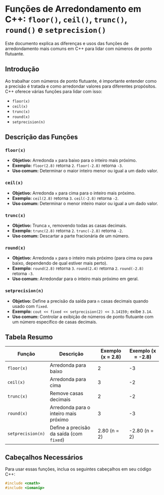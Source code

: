 # Funções de Arredondamento em C++: `floor()`, `ceil()`, `trunc()`, `round()` e `setprecision()`

Este documento explica as diferenças e usos das funções de arredondamento mais comuns em C++ para lidar com números de ponto flutuante.

## Introdução

Ao trabalhar com números de ponto flutuante, é importante entender como a precisão é tratada e como arredondar valores para diferentes propósitos. C++ oferece várias funções para lidar com isso:

* `floor(x)`
* `ceil(x)`
* `trunc(x)`
* `round(x)`
* `setprecision(n)`

## Descrição das Funções

### `floor(x)`

* **Objetivo:** Arredonda `x` para baixo para o inteiro mais próximo.
* **Exemplo:** `floor(2.8)` retorna `2`. `floor(-2.8)` retorna `-3`.
* **Uso comum:** Determinar o maior inteiro menor ou igual a um dado valor.

### `ceil(x)`

* **Objetivo:** Arredonda `x` para cima para o inteiro mais próximo.
* **Exemplo:** `ceil(2.8)` retorna `3`. `ceil(-2.8)` retorna `-2`.
* **Uso comum:** Determinar o menor inteiro maior ou igual a um dado valor.

### `trunc(x)`

* **Objetivo:** Trunca `x`, removendo todas as casas decimais.
* **Exemplo:** `trunc(2.8)` retorna `2`. `trunc(-2.8)` retorna `-2`.
* **Uso comum:** Descartar a parte fracionária de um número.

### `round(x)`

* **Objetivo:** Arredonda `x` para o inteiro mais próximo (para cima ou para baixo, dependendo de qual estiver mais perto).
* **Exemplo:** `round(2.8)` retorna `3`. `round(2.4)` retorna `2`. `round(-2.8)` retorna `-3`. 
* **Uso comum:** Arredondar para o inteiro mais próximo em geral.

### `setprecision(n)`

* **Objetivo:** Define a precisão da saída para `n` casas decimais quando usado com `fixed`.
* **Exemplo:** `cout << fixed << setprecision(2) << 3.14159;` exibe `3.14`.
* **Uso comum:** Controlar a exibição de números de ponto flutuante com um número específico de casas decimais.

## Tabela Resumo

| Função        | Descrição                                       | Exemplo (x = 2.8) | Exemplo (x = -2.8) |
|--------------|---------------------------------------------------|-------------------|--------------------|
| `floor(x)`   | Arredonda para baixo                              | 2                 | -3                 |
| `ceil(x)`    | Arredonda para cima                               | 3                 | -2                 |
| `trunc(x)`   | Remove casas decimais                             | 2                 | -2                 |
| `round(x)`   | Arredonda para o inteiro mais próximo            | 3                 | -3                 |
| `setprecision(n)` | Define a precisão da saída (com `fixed`) | 2.80 (n = 2)      | -2.80 (n = 2)      |

## Cabeçalhos Necessários

Para usar essas funções, inclua os seguintes cabeçalhos em seu código C++:

```cpp
#include <cmath>
#include <iomanip> 
